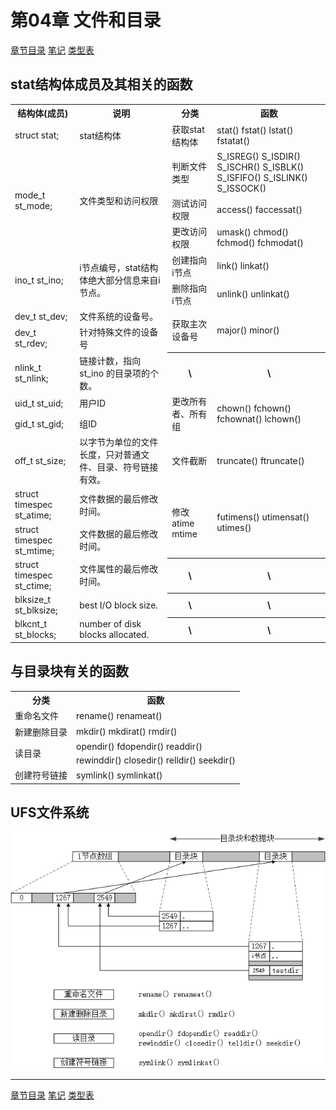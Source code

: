 <h1 id=file_func>
    第04章 文件和目录
</h1>

[章节目录](../../README.md#title_ch04 "返回章节目录")
[笔记](notes.md "进入笔记")
[类型表](type.md "进入类型表")

<h2 id=table_stat>
    stat结构体成员及其相关的函数
</h2>

<table>
    <tr>
        <th>结构体(成员)</th>
        <th>说明</th>
        <th>分类</th>
        <th>函数</th>
    </tr>
    <tr>
        <td>struct stat;</td>
        <td>stat结构体</td>
        <td>获取stat结构体</td>
        <td>stat() fstat() lstat() fstatat()</td>
    </tr>
    <tr>
        <td rowspan="3">mode_t st_mode;</td>
        <td rowspan="3">文件类型和访问权限</td>
        <td>判断文件类型</td>
        <td>S_ISREG() S_ISDIR() S_ISCHR() S_ISBLK() S_ISFIFO() S_ISLINK() S_ISSOCK()</td>
    </tr>
    <tr>
        <td>测试访问权限</td>
        <td>access() faccessat()</td>
    </tr>
    <tr>
        <td>更改访问权限</td>
        <td>umask() chmod() fchmod() fchmodat()</td>
    </tr>
    <tr>
        <td rowspan="2">ino_t st_ino;</td>
        <td rowspan="2">i节点编号，stat结构体绝大部分信息来自i节点。</td>
        <td>创建指向i节点</td>
        <td>link() linkat()</td>
    </tr>
    <tr>
        <td>删除指向i节点</td>
        <td>unlink() unlinkat()</td>
    </tr>
    <tr>
        <td>dev_t st_dev;</td>
        <td>文件系统的设备号。</td>
        <td rowspan="2">获取主次设备号</td>
        <td rowspan="2">major() minor()</td>
    </tr>
    <tr>
        <td>dev_t st_rdev;</td>
        <td>针对特殊文件的设备号</td>
    </tr>
    <tr>
        <td>nlink_t st_nlink;</td>
        <td>链接计数，指向 st_ino 的目录项的个数。</td>
        <th>\</th>
        <th>\</th>
    </tr>
    <tr>
        <td>uid_t st_uid;</td>
        <td>用户ID</td>
        <td rowspan="2">更改所有者、所有组</td>
        <td rowspan="2">chown() fchown() fchownat() lchown()</td>
    </tr>
    <tr>
        <td>gid_t st_gid;</td>
        <td>组ID</td>
    </tr>
    <tr>
        <td>off_t st_size;</td>
        <td>以字节为单位的文件长度，只对普通文件、目录、符号链接有效。</td>
        <td>文件截断</td>
        <td>truncate() ftruncate()</td>
    </tr>
    <tr>
        <td>struct timespec st_atime;</td>
        <td>文件数据的最后修改时间。</td>
        <td rowspan="2">修改 atime mtime</td>
        <td rowspan="2">futimens() utimensat() utimes()</td>
    </tr>
    <tr>
        <td>struct timespec st_mtime;</td>
        <td>文件数据的最后修改时间。</td>
    </tr>
    <tr>
        <td>struct timespec st_ctime;</td>
        <td>文件属性的最后修改时间。</td>
        <th>\</th>
        <th>\</th>
    </tr>
    <tr>
        <td>blksize_t st_blksize;</td>
        <td>best I/O block size.</td>
        <th>\</th>
        <th>\</th>
    </tr>
    <tr>
        <td>blkcnt_t st_blocks;</td>
        <td>number of disk blocks allocated.</td>
        <th>\</th>
        <th>\</th>
    </tr>
</table>

<h2 id=table_dir>
    与目录块有关的函数
</h2>

<table>
    <tr><th>分类</th><th>函数</th></tr>
    <tr>
        <td>重命名文件</td>
        <td>rename() renameat()</td>
    </tr>
    <tr>
        <td>新建删除目录</td>
        <td>mkdir() mkdirat() rmdir()</td>
    </tr>
    <tr>
        <td rowspan="2">读目录</td>
        <td>opendir() fdopendir() readdir()</td>
    </tr>
    <tr>
        <td>rewinddir() closedir() relldir() seekdir()</td>
    </tr>
    <tr>
        <td>创建符号链接</td>
        <td>symlink() symlinkat()</td>
    </tr>
</table>

<h2 id=pic_ufs>
    UFS文件系统
</h2>

<div style="text-align:center">
	<img src="pic/UFS文件系统.png" align=center />
</div>

----

[章节目录](../../README.md#title_ch04 "返回章节目录")
[笔记](notes.md "进入笔记")
[类型表](type.md "进入类型表")